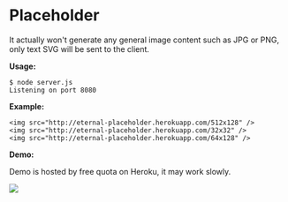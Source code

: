 Placeholder
==========================

It actually won't generate any general image content such as JPG or PNG, only text SVG will be sent to the client.

**Usage:**

    $ node server.js
    Listening on port 8080

**Example:**

    <img src="http://eternal-placeholder.herokuapp.com/512x128" />
    <img src="http://eternal-placeholder.herokuapp.com/32x32" />
    <img src="http://eternal-placeholder.herokuapp.com/64x128" />

**Demo:**

Demo is hosted by free quota on Heroku, it may work slowly.

![](http://eternal-placeholder.herokuapp.com/512x128)
